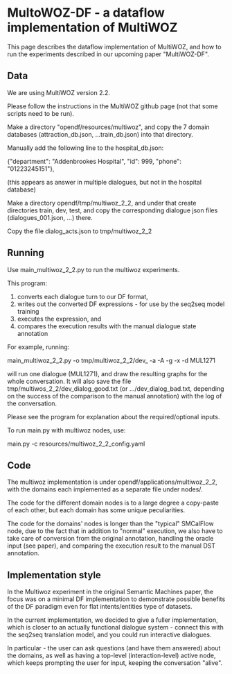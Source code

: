 # MultoWOZ-DF - a dataflow implementation of MultiWOZ

This page describes the dataflow implementation of MultiWOZ, and how to run the experiments described in our upcoming paper "MultiWOZ-DF".

## Data

We are using MultiWOZ version 2.2. 

Please follow the instructions in the MultiWOZ github page (not that some scripts need to be run).

Make a directory "opendf/resources/multiwoz", and copy the 7 domain databases (attraction_db.json, ...train_db.json) into that directory.

Manually add the following line to the hospital_db.json:

 {"department": "Addenbrookes Hospital", "id": 999, "phone": "01223245151"},

(this appears as answer in multiple dialogues, but not in the hospital database)

Make a directory opendf/tmp/multiwoz_2_2, and under that create directories train, dev, test,
and copy the corresponding dialogue json files (dialogues_001.json, ...) there.

Copy the file dialog_acts.json to tmp/multiwoz_2_2


## Running

Use main_multiwoz_2_2.py to run the multiwoz experiments. 

This program: 
1. converts each dialogue turn to our DF format, 
2. writes out the converted DF expressions - for use by the seq2seq model training 
3. executes the expression, and 
4. compares the execution results with the manual dialogue state annotation


For example, running:

main_multiwoz_2_2.py -o tmp/multiwoz_2_2/dev_ -a -A -g  -x -d MUL1271

will run one dialogue (MUL1271), and draw the resulting graphs for the whole conversation.
It will also save the file tmp/multiwos_2_2/dev_dialog_good.txt (or .../dev_dialog_bad.txt, 
depending on the success of the comparison to the manual annotation) with the log of the conversation.

Please see the program for explanation about the required/optional inputs.

To run main.py with multiwoz nodes, use:

main.py -c resources/multiwoz_2_2_config.yaml

## Code

The multiwoz implementation is under opendf/applications/multiwoz_2_2, with the domains each implemented as a separate file under nodes/.

The code for the different domain nodes is to a large degree a copy-paste of each other, but each domain has some unique peculiarities.

The code for the domains' nodes is longer than the "typical" SMCalFlow node, due to the fact that in addition to "normal" execution, 
we also have to take care of conversion from the original annotation, handling the oracle input (see paper), and comparing the execution 
result to the manual DST annotation.


## Implementation style

In the Multiwoz experiment in the original Semantic Machines paper, the focus was on a minimal DF implementation to 
demonstrate possible benefits of the DF paradigm even for flat intents/entities type of datasets.

In the current implementation, we decided to give a fuller implementation, which is closer to
an actually functional dialogue system - connect this with the seq2seq translation model,
and you could run interactive dialogues.

In particular - the user can ask questions (and have them answered) about the domains, as well 
as having a top-level (interaction-level) active node, which keeps prompting the user for input, keeping
the conversation "alive".

